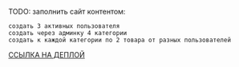 TODO: заполнить сайт контентом:
```
создать 3 активных пользователя
создать через админку 4 категории
создать к каждой категории по 2 товара от разных пользователей
```
<a href="https://www.digitalocean.com/community/tutorials/how-to-set-up-django-with-postgres-nginx-and-gunicorn-on-ubuntu-18-04-ru">ССЫЛКА НА ДЕПЛОЙ</a>